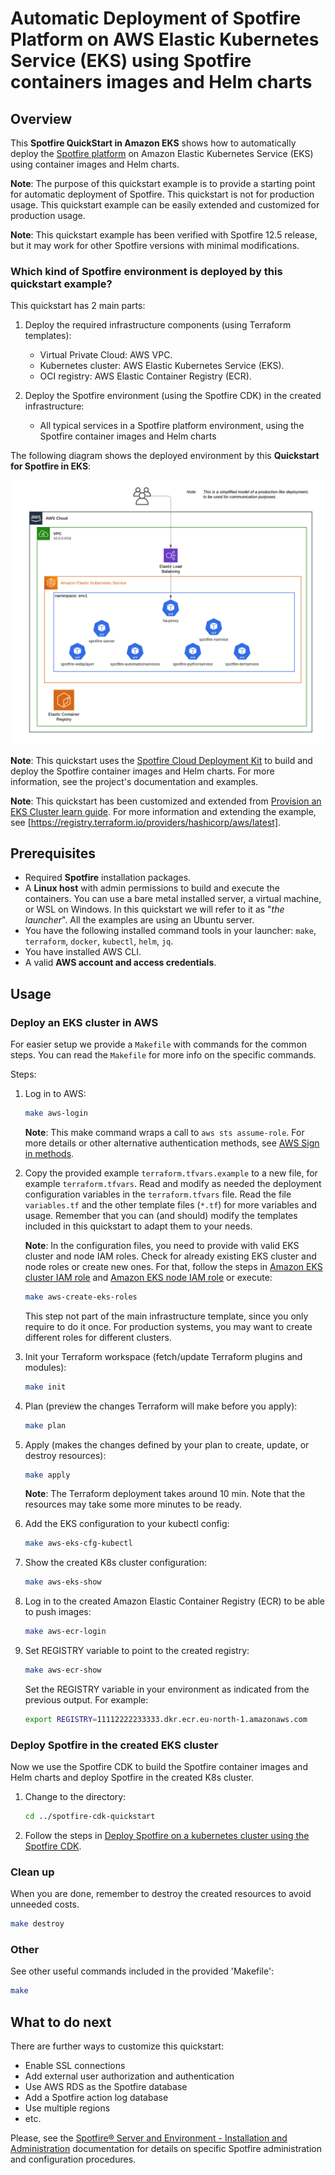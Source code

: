 # Automatic Deployment of Spotfire Platform on AWS Elastic Kubernetes Service (EKS) using Spotfire containers images and Helm charts

## Overview

This **Spotfire QuickStart in Amazon EKS** shows how to automatically deploy the [Spotfire platform](https://www.spotfire.com/) on Amazon Elastic Kubernetes Service (EKS) using container images and Helm charts.

**Note**: The purpose of this quickstart example is to provide a starting point for automatic deployment of Spotfire. This quickstart is not for production usage. This quickstart example can be easily extended and customized for production usage.

**Note**: This quickstart example has been verified with Spotfire 12.5 release, but it may work for other Spotfire versions with minimal modifications.

### Which kind of Spotfire environment is deployed by this quickstart example?

This quickstart has 2 main parts:

1. Deploy the required infrastructure components (using Terraform templates):
   - Virtual Private Cloud: AWS VPC.
   - Kubernetes cluster: AWS Elastic Kubernetes Service (EKS).
   - OCI registry: AWS Elastic Container Registry (ECR).

2. Deploy the Spotfire environment (using the Spotfire CDK) in the created infrastructure:
   - All typical services in a Spotfire platform environment, using the Spotfire container images and Helm charts

The following diagram shows the deployed environment by this **Quickstart for Spotfire in EKS**:

![Spotfire architecture (quickstart) in EKS](./images/spotfire-arch-aws-eks.png)

**Note**: This quickstart uses the [Spotfire Cloud Deployment Kit](https://github.com/spotfiresoftware/spotfire-cloud-deployment-kit/tree/main) to build and deploy the Spotfire container images and Helm charts.
For more information, see the project's documentation and examples.

**Note**: This quickstart has been customized and extended from [Provision an EKS Cluster learn guide](https://learn.hashicorp.com/terraform/kubernetes/provision-eks-cluster).
For more information and extending the example, see [https://registry.terraform.io/providers/hashicorp/aws/latest].

## Prerequisites

- Required **Spotfire** installation packages.
- A **Linux host** with admin permissions to build and execute the containers.
    You can use a bare metal installed server, a virtual machine, or WSL on Windows.
    In this quickstart we will refer to it as "_the launcher_".
    All the examples are using an Ubuntu server.
- You have the following installed command tools in your launcher: `make`, `terraform`, `docker`, `kubectl`, `helm`, `jq`.
- You have installed AWS CLI.
- A valid **AWS account and access credentials**.

## Usage

### Deploy an EKS cluster in AWS

For easier setup we provide a `Makefile` with commands for the  common steps.
You can read the `Makefile` for more info on the specific commands.

Steps:

1. Log in to AWS:
    ```bash
    make aws-login
    ```
    **Note**: This make command wraps a call to `aws sts assume-role`.
    For more details or other alternative authentication methods, see [AWS Sign in methods](https://docs.aws.amazon.com/signin/latest/userguide/how-to-sign-in.html).

2. Copy the provided example `terraform.tfvars.example` to a new file, for example `terraform.tfvars`.
    Read and modify as needed the deployment configuration variables in the `terraform.tfvars` file.
    Read the file `variables.tf` and the other template files (`*.tf`) for more variables and usage.
    Remember that you can (and should) modify the templates included in this quickstart to adapt them to your needs.

   **Note**: In the configuration files, you need to provide with valid EKS cluster and node IAM roles.
   Check for already existing EKS cluster and node roles or create new ones.
   For that, follow the steps in [Amazon EKS cluster IAM role](https://docs.aws.amazon.com/eks/latest/userguide/service_IAM_role.html)
   and [Amazon EKS node IAM role](https://docs.aws.amazon.com/eks/latest/userguide/create-node-role.html)
   or execute:
    ```bash
    make aws-create-eks-roles
    ```
   This step not part of the main infrastructure template, since you only require to do it once.
   For production systems, you may want to create different roles for different clusters.

3. Init your Terraform workspace (fetch/update Terraform plugins and modules):
    ```bash
    make init
    ```

4. Plan (preview the changes Terraform will make before you apply):
    ```bash
    make plan
    ```

5. Apply (makes the changes defined by your plan to create, update, or destroy resources):
    ```bash
    make apply
    ```
   **Note**: The Terraform deployment takes around 10 min.
   Note that the resources may take some more minutes to be ready.

6. Add the EKS configuration to your kubectl config:
    ```bash
    make aws-eks-cfg-kubectl
    ```

7. Show the created K8s cluster configuration:
    ```bash
    make aws-eks-show
    ```

8. Log in to the created Amazon Elastic Container Registry (ECR) to be able to push images:
    ```bash
    make aws-ecr-login
    ```

9. Set REGISTRY variable to point to the created registry:
    ```bash
    make aws-ecr-show
    ```
   Set the REGISTRY variable in your environment as indicated from the previous output.
   For example:
    ```bash
    export REGISTRY=11112222233333.dkr.ecr.eu-north-1.amazonaws.com
    ```

### Deploy Spotfire in the created EKS cluster

Now we use the Spotfire CDK to build the Spotfire container images and Helm charts and deploy Spotfire in the created K8s cluster.

1. Change to the directory:
    ```bash
    cd ../spotfire-cdk-quickstart
    ```

2. Follow the steps in [Deploy Spotfire on a kubernetes cluster using the Spotfire CDK](../spotfire-cdk-quickstart/README.md).

### Clean up

When you are done, remember to destroy the created resources to avoid unneeded costs.
```bash
make destroy
```

### Other

See other useful commands included in the provided 'Makefile':
```bash
make
```

## What to do next

There are further ways to customize this quickstart:

- Enable SSL connections
- Add external user authorization and authentication
- Use AWS RDS as the Spotfire database
- Add a Spotfire action log database
- Use multiple regions
- etc.

Please, see the [Spotfire® Server and Environment - Installation and Administration](https://docs.tibco.com/pub/spotfire_server/latest/doc/html/TIB_sfire_server_tsas_admin_help/server/topics/getting_started.html) documentation for details on specific Spotfire administration and configuration procedures.

